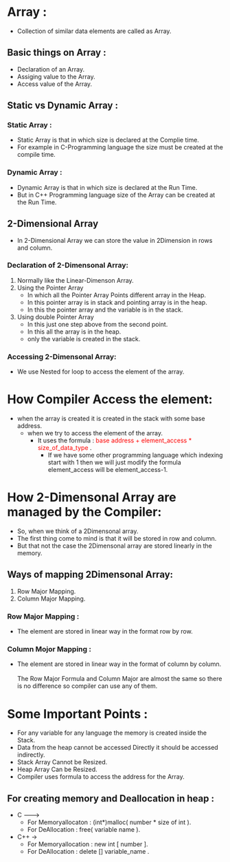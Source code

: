 # Array :
+ Collection of similar data elements are called as Array.
  
## Basic things on Array :
+ Declaration of an Array.
+ Assiging value to the Array.
+ Access value of the Array.

  
## Static vs Dynamic Array :

### Static Array :
+ Static Array is that in which size is declared at the Complie time.
+ For example in C-Programming language the size must be created at the compile time.

   
### Dynamic Array :
+ Dynamic Array is that in which size is declared at the Run Time.
+ But in C++ Programming language size of the Array can be created at the Run Time.


## 2-Dimensional Array
+ In 2-Dimensional Array we can store the value in 2Dimension in rows and column.

### Declaration of 2-Dimensonal Array:
1. Normally like the Linear-Dimenson Array.
2. Using the Pointer Array
   * In which all the Pointer Array Points different array in the Heap.
   * In this pointer array is in stack and pointing array is in the heap.
   * In this the pointer array and the variable is in the stack.
3. Using double Pointer Array
   * In this just one step above from the second point.
   * In this all the array is in the heap.
   * only the variable is created in the stack.
### Accessing 2-Dimensonal Array:
* We use Nested for loop to access the element of the array.




# How Compiler Access the element:
* when the array is created it is created in the stack with some base address.
  * when we try to access the element of the array.
    * It uses the formula : <span style="color: red;"> base address + element_access * size_of_data_type </span>.
      * If we have some other programming language which indexing start with 1 then we will just modify the formula element_access will be element_access-1. 




# How 2-Dimensonal Array are managed by the Compiler:
+ So, when we think of a 2Dimensonal array.
+ The first thing come to mind is that it will be stored in row and column.
+ But that not the case the 2Dimensonal array are stored linearly in the memory.

## Ways of mapping 2Dimensonal Array:
1. Row Major Mapping.
2. Column Major Mapping.

### Row Major Mapping :
+ The element are stored in linear way in the format row by row.

### Column Mojor Mapping :
+ The element are stored in linear way in the format of column by column.<br> <br>
The Row Major Formula and Column Major are almost the same so there is no difference so compiler can use any of them.

# Some Important Points :
+ For any variable for any language the memory is created inside the Stack.
+ Data from the heap cannot be accessed Directly it should be accessed indirectly.
+ Stack Array Cannot be Resized.
+ Heap Array Can be Resized.
+ Compiler uses formula to access the address for the Array.

  
## For creating memory and Deallocation in heap :
+ C --->
  + For Memoryallocaton  :  (int*)malloc( number * size of int ).
  + For DeAllocation     :  free( variable name ).
+ C++ ->
  + For Memoryallocation :  new int [ number ].
  + For DeAllocation     :  delete [] variable_name .
